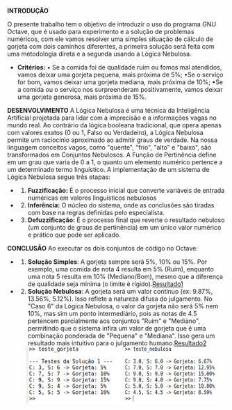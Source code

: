 **INTRODUÇÃO**

O presente trabalho tem o objetivo de introduzir o uso do programa GNU Octave, que é usado para experimento e a solução de problemas numéricos, com ele vamos resolver uma simples situação de cálculo de gorjeta com dois caminhos diferentes, a primeira solução será feita com uma metodologia direta e a segunda usando a Lógica Nebulosa. 
- **Critérios:**
• Se a comida foi de qualidade ruim ou fomos mal atendidos, vamos deixar uma gorjeta pequena, mais próxima de 5%;
•Se o serviço for bom, vamos deixar uma gorjeta mediana, mais próxima de 10%;
•Se a comida ou o serviço nos surpreenderam positivamente, vamos deixar uma gorjeta generosa, mais próxima de 15%.

**DESENVOLVIMENTO**
A Lógica Nebulosa é uma técnica da Inteligência Artificial projetada para lidar com a imprecisão e a informações vagas no mundo real. Ao contrário da lógica booleana tradicional, que opera apenas com valores exatos (0 ou 1, Falso ou Verdadeiro), a Lógica Nebulosa permite um raciocínio aproximado ao admitir graus de verdade. Na nossa linguagem conceitos vagos, como "quente", "frio", "alto" e "baixo", são transformados em Conjuntos Nebulosos. A Função de Pertinência define em um grau que varia de 0 a 1, o quanto um elemento numérico pertence a um determinado termo linguístico.
  A implementação de um sistema de Lógica Nebulosa segue três etapas:
- 1. **Fuzzificação:** É o processo inicial que converte variáveis de entrada numéricas em
valores linguísticos nebulosos
- 2. **Inferência:** O núcleo do sistema, onde as conclusões são tiradas com base na
regras definidas pelo especialista.
- 3. **Defuzzificação:** É o processo final que reverte o resultado nebuloso (um conjunto de
graus de pertinência) em um único valor numérico e prático que pode ser aplicado.

**CONCLUSÃO**
Ao executar os dois conjuntos de código no Octave:
- 1. **Solução Simples**: A gorjeta sempre será 5%, 10% ou 15%. Por exemplo, uma comida de nota 4 resulta em 5% (Ruim), enquanto uma nota 5 resulta em 10% (Mediano/Bom), mesmo que a diferença de qualidade seja mínima (o limite é rígido).[Resultado1](Projetos_praticos/Modelo-Nebuloso(FUZZY)/Resultados/Resultado_simples.png)
- 2. **Solução Nebulosa**: A gorjeta será um valor contínuo (ex: 9.87%, 13.56%, 5.12%). Isso reflete a natureza difusa do julgamento. No "Caso 6" da Lógica Nebulosa, o valor da gorjeta não será 5% nem 10%, mas sim um ponto intermediário, pois as notas de 4.5 pertencem parcialmente aos conjuntos "Ruim" e "Mediano", permitindo que o sistema infira um valor de gorjeta que é uma combinação ponderada de "Pequena" e "Mediana". Isso gera um resultado mais intuitivo para o julgamento humano.[Resultado2](Projetos_praticos/Modelo-Nebuloso(FUZZY)/Resultados/Resultado_nebulosa.png)

   <div style="display: flex; justify-content: center; flex-wrap: wrap; gap: 10px;">
  <img src="Resultados/Resultado_simples.png" width="45%">
  <img src="Resultados/Resultado_nebulosa.png" width="45%">
 
</div>
